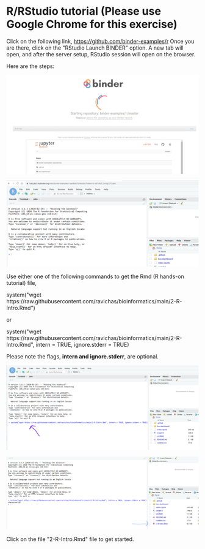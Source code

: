 # R/RStudio tutorial (Please use Google Chrome for this exercise)
Click on the following link, https://github.com/binder-examples/r
Once you are there, click on the "RStudio Launch BINDER" option. A new tab will open, and after the server setup, RStudio session will open on the browser. 

Here are the steps: 

 ![Go to binder-examples link](Img/RStudioBinderLaunch1.png)
 
 ![Go to binder-examples link](Img/RStudioBinderLaunch2.png)
 
 Use either one of the following commands to get the Rmd (R hands-on tutorial) file, 

<p>
 system("wget https://raw.githubusercontent.com/ravichas/bioinformatics/main/2-R-Intro.Rmd") 
</p>
 
 or
 
 <p>
 system("wget https://raw.githubusercontent.com/ravichas/bioinformatics/main/2-R-Intro.Rmd", intern = TRUE, ignore.stderr = TRUE)
</p>

Please note the flags, **intern and ignore.stderr**, are optional.
 
 ![Go to binder-examples link](Img/RStudioBinderLaunch3.png)
 
 ![Go to binder-examples link](Img/RStudioBinderLaunch4.png)
 
 Click on the file "2-R-Intro.Rmd" file to get started.
